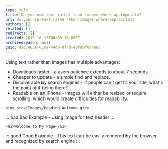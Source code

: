 ```yaml
---
type: rule
title: Do you use text rather than images where appropriate?
uri: do-you-use-text-rather-than-images-where-appropriate
authors: []
related: []
redirects: []
created: 2015-10-13T00:08:16.000Z
archivedreason: null
guid: d1c7e65e-61de-44db-8f7d-e9f95f8d4e6c
---
```

Using text rather than images has multiple advantages:

* Downloads faster - a users patience extends to about 7 seconds.
* Cheaper to update - a simple find and replace.
* Discoverable by search engines - if people can't get to your site, what's the point of it being there?
* Readable on an iPhone - Images will either be resized or require scrolling, which would create difficulties for readability.

<!--endintro-->

```
<img src="Images/Heading_Welcome.gif>
```


::: bad 
Bad Example - Using image for text header
:::

```
<h1>Welcome to My Page</h1>
```

::: good
Good Example - This text can be easily rendered by the browser and recognized by search engine
:::